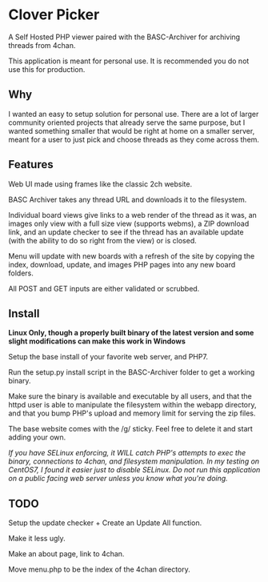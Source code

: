 Clover Picker
=============

A Self Hosted PHP viewer paired with the BASC-Archiver for archiving threads from 4chan.

This application is meant for personal use. It is recommended you do not use this for production.

Why
---

I wanted an easy to setup solution for personal use. There are a lot of larger community oriented projects that already serve the same purpose, but I wanted something smaller that would be right at home on a smaller server, meant for a user to just pick and choose threads as they come across them.

Features
--------

Web UI made using frames like the classic 2ch website.

BASC Archiver takes any thread URL and downloads it to the filesystem.

Individual board views give links to a web render of the thread as it was, an images only view with a full size view (supports webms), a ZIP download link, and an update checker to see if the thread has an available update (with the ability to do so right from the view) or is closed.

Menu will update with new boards with a refresh of the site by copying the index, download, update, and images PHP pages into any new board folders.

All POST and GET inputs are either validated or scrubbed.

Install
-------

**Linux Only, though a properly built binary of the latest version and some slight modifications can make this work in Windows**

Setup the base install of your favorite web server, and PHP7.

Run the setup.py install script in the BASC-Archiver folder to get a working binary.

Make sure the binary is available and executable by all users, and that the httpd user is able to manipulate the filesystem within the webapp directory, and that you bump PHP's upload and memory limit for serving the zip files.

The base website comes with the /g/ sticky. Feel free to delete it and start adding your own.

_If you have SELinux enforcing, it WILL catch PHP's attempts to exec the binary, connections to 4chan, and filesystem manipulation. In my testing on CentOS7, I found it easier just to disable SELinux. Do not run this application on a public facing web server unless you know what you're doing._

TODO
----

Setup the update checker + Create an Update All function.

Make it less ugly.

Make an about page, link to 4chan.

Move menu.php to be the index of the 4chan directory.
